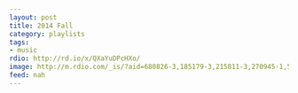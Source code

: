 ```yaml
---
layout: post
title: 2014 Fall
category: playlists
tags:
- music
rdio: http://rd.io/x/QXaYuDPcHXo/
image: http://m.rdio.com/_is/?aid=680826-3,185179-3,215811-3,270945-1,566012-0,2815808-3,2831050-1,4130529-3,5189996-2&w=600&h=600
feed: nah
---
```

